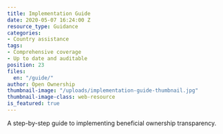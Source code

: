 ```yaml
---
title: Implementation Guide
date: 2020-05-07 16:24:00 Z
resource_type: Guidance
categories:
- Country assistance
tags:
- Comprehensive coverage
- Up to date and auditable
position: 23
files:
  en: "/guide/"
author: Open Ownership
thumbnail-image: "/uploads/implementation-guide-thumbnail.jpg"
thumbnail-image-class: web-resource
is_featured: true
---
```


A step-by-step guide to implementing beneficial ownership transparency.
